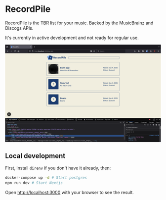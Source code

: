 # RecordPile

RecordPile is the TBR list for your music. Backed by the MusicBrainz and Discogs APIs.

It's currently in active development and not ready for regular use.

![RecordPile screenshot featuring a list of albums](/docs/demo.png)

## Local development

First, install `direnv` if you don't have it already, then:

```bash
docker-compose up -d # Start postgres
npm run dev # Start Nextjs
```

Open [http://localhost:3000](http://localhost:3000) with your browser to see the result.
